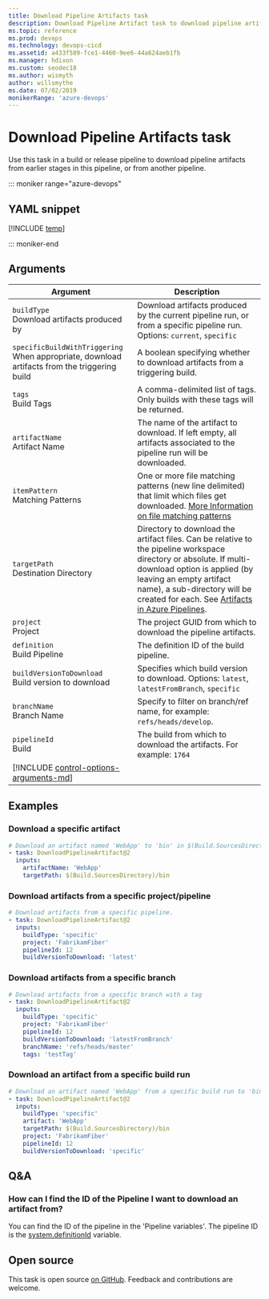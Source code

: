 ```yaml
---
title: Download Pipeline Artifacts task
description: Download Pipeline Artifact task to download pipeline artifacts from earlier stages in this pipeline, or from another pipeline
ms.topic: reference
ms.prod: devops
ms.technology: devops-cicd
ms.assetid: a433f589-fce1-4460-9ee6-44a624aeb1fb
ms.manager: hdixon
ms.custom: seodec18
ms.author: wismyth
author: willsmythe
ms.date: 07/02/2019
monikerRange: 'azure-devops'
---
```


# Download Pipeline Artifacts task

Use this task in a build or release pipeline to download pipeline artifacts from earlier stages in this pipeline, or from another pipeline.

::: moniker range="azure-devops"

## YAML snippet

[!INCLUDE [temp](../_shared/yaml/DownloadPipelineArtifactV2.md)]

::: moniker-end

## Arguments


| Argument | Description |
| -------- | ----------- |
| `buildType`<br/>Download artifacts produced by | Download artifacts produced by the current pipeline run, or from a specific pipeline run.<br/>Options: `current`, `specific` |
| `specificBuildWithTriggering`<br/>When appropriate, download artifacts from the triggering build | A boolean specifying whether to download artifacts from a triggering build. |
| `tags`<br/>Build Tags | A comma-delimited list of tags. Only builds with these tags will be returned. |
| `artifactName`<br/>Artifact Name | The name of the artifact to download. If left empty, all artifacts associated to the pipeline run will be downloaded. |
| `itemPattern`<br/>Matching Patterns | One or more file matching patterns (new line delimited) that limit which files get downloaded. [More Information on file matching patterns](../file-matching-patterns.md) |
| `targetPath`<br/>Destination Directory | Directory to download the artifact files. Can be relative to the pipeline workspace directory or absolute. If multi-download option is applied (by leaving an empty artifact name), a sub-directory will be created for each. See [Artifacts in Azure Pipelines](../../artifacts/pipeline-artifacts.md). |
| `project`<br/>Project | The project GUID from which to download the pipeline artifacts. |
| `definition`<br/>Build Pipeline | The definition ID of the build pipeline. |
| `buildVersionToDownload`<br/>Build version to download | Specifies which build version to download. Options: `latest`, `latestFromBranch`, `specific` |
| `branchName`<br/>Branch Name | Specify to filter on branch/ref name, for example: `refs/heads/develop`. |
| `pipelineId`<br/>Build | The build from which to download the artifacts. For example: `1764` |
| [!INCLUDE [control-options-arguments-md](../_shared/control-options-arguments-md.md)] | |

## Examples

### Download a specific artifact

```YAML
# Download an artifact named 'WebApp' to 'bin' in $(Build.SourcesDirectory)
- task: DownloadPipelineArtifact@2
  inputs:
    artifactName: 'WebApp'
    targetPath: $(Build.SourcesDirectory)/bin
```

### Download artifacts from a specific project/pipeline

```YAML
# Download artifacts from a specific pipeline.
- task: DownloadPipelineArtifact@2
  inputs:
    buildType: 'specific'
    project: 'FabrikamFiber'
    pipelineId: 12
    buildVersionToDownload: 'latest'
```

### Download artifacts from a specific branch

```YAML
# Download artifacts from a specific branch with a tag
- task: DownloadPipelineArtifact@2
  inputs:
    buildType: 'specific'
    project: 'FabrikamFiber'
    pipelineId: 12
    buildVersionToDownload: 'latestFromBranch'
    branchName: 'refs/heads/master'
    tags: 'testTag'
```

### Download an artifact from a specific build run

```YAML
# Download an artifact named 'WebApp' from a specific build run to 'bin' in $(Build.SourcesDirectory)
- task: DownloadPipelineArtifact@2
  inputs:
    buildType: 'specific'
    artifact: 'WebApp'
    targetPath: $(Build.SourcesDirectory)/bin
    project: 'FabrikamFiber'
    pipelineId: 12
    buildVersionToDownload: 'specific'
```

## Q&A

### How can I find the ID of the Pipeline I want to download an artifact from? 

You can find the ID of the pipeline in the 'Pipeline variables'. The pipeline ID is the [system.definitionId](https://docs.microsoft.com/azure/devops/pipelines/build/variables?view=azure-devops&tabs=yaml#system-variables) variable. 

## Open source

This task is open source [on GitHub](https://github.com/microsoft/azure-pipelines-tasks). Feedback and contributions are welcome.
